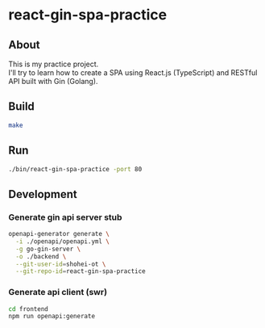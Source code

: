 # react-gin-spa-practice

## About

This is my practice project.  
I'll try to learn how to create a SPA using React.js (TypeScript) and RESTful API built with Gin (Golang).

## Build

```sh
make
```

## Run

```sh
./bin/react-gin-spa-practice -port 80
```

## Development

### Generate gin api server stub

```sh
openapi-generator generate \
  -i ./openapi/openapi.yml \
  -g go-gin-server \
  -o ./backend \
  --git-user-id=shohei-ot \
  --git-repo-id=react-gin-spa-practice
```

### Generate api client (swr)

```sh
cd frontend
npm run openapi:generate
```
